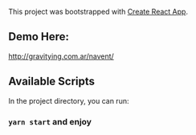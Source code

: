 This project was bootstrapped with [Create React App](https://github.com/facebook/create-react-app).

## Demo Here:
http://gravitying.com.ar/navent/

## Available Scripts

In the project directory, you can run:

### `yarn start` and enjoy
